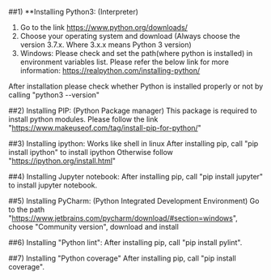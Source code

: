 ##1) **Installing Python3: (Interpreter)
1) Go to the link https://www.python.org/downloads/
2) Choose your operating system and download (Always choose the version 3.7.x. Where 3.x.x means Python 3 version)
3) Windows: Please check and set the path(where python is installed) in environment variables list. Please refer the below link for more information:
https://realpython.com/installing-python/

After installation please check whether Python is installed properly or not by calling "python3 --version"

##2) Installing PIP: (Python Package manager) This package is required to install python modules.
Please follow the link "https://www.makeuseof.com/tag/install-pip-for-python/"

##3) Installing ipython: Works like shell in linux
After installing pip, call "pip install ipython" to install ipython
Otherwise follow "https://ipython.org/install.html"

##4) Installing Jupyter notebook:
After installing pip, call "pip install jupyter" to install jupyter notebook.

##5) Installing PyCharm: (Python Integrated Development Environment)
Go to the path "https://www.jetbrains.com/pycharm/download/#section=windows", choose "Community version", download and install 

##6) Installing "Python lint":
After installing pip, call "pip install pylint".

##7) Installing "Python coverage"
After installing pip, call "pip install coverage".
